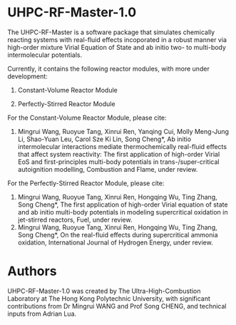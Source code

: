 # UHPC-RF-Master-1.0

The UHPC-RF-Master is a software package that simulates chemically reacting systems with real-fluid effects incoporated in a robust manner via high-order mixture Virial Equation of State and ab initio two- to multi-body intermolecular potentials.

Currently, it contains the following reactor modules, with more under development:

1. Constant-Volume Reactor Module

2. Perfectly-Stirred Reactor Module

For the Constant-Volume Reactor Module, please cite:

1. Mingrui Wang, Ruoyue Tang, Xinrui Ren, Yanqing Cui, Molly Meng-Jung Li, Shao-Yuan Leu, Carol Sze Ki Lin, Song Cheng*, Ab initio intermolecular interactions mediate thermochemically real-fluid effects that affect system reactivity: The first application of high-order Virial EoS and first-principles multi-body potentials in trans-/super-critical autoignition modelling, Combustion and Flame, under review.
   
For the Perfectly-Stirred Reactor Module, please cite:

1. Mingrui Wang, Ruoyue Tang, Xinrui Ren, Hongqing Wu, Ting Zhang, Song Cheng*, The first application of high-order Virial equation of state and ab initio multi-body potentials in modeling supercritical oxidation in jet-stirred reactors, Fuel, under review.
2. Mingrui Wang, Ruoyue Tang, Xinrui Ren, Hongqing Wu, Ting Zhang, Song Cheng*, On the real-fluid effects during supercritical ammonia oxidation, International Journal of Hydrogen Energy, under review.

# Authors

UHPC-RF-Master-1.0 was created by The Ultra-High-Combustion Laboratory at The Hong Kong Polytechnic University, with significant contributions from Dr Mingrui WANG and Prof Song CHENG, and technical inputs from Adrian Lua.
